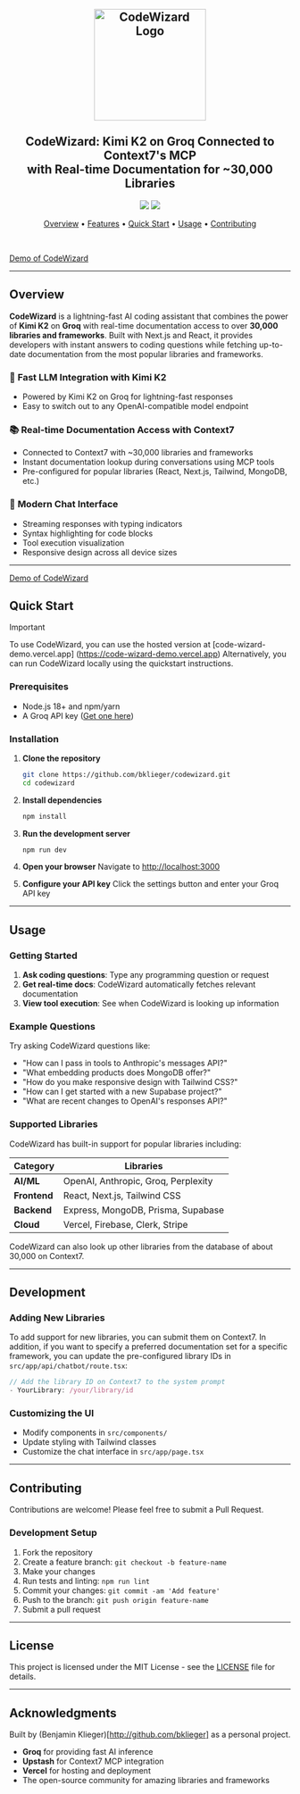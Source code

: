 <h2 align="center">
  <br>
  <img src="https://i.imgur.com/8MltvER.png" alt="CodeWizard Logo" width="200">
 <br>
 <br>
 CodeWizard: Kimi K2 on Groq Connected to Context7's MCP  <br> with Real-time Documentation for ~30,000 Libraries
 <br>
</h2>
<p align="center">
 <a href="https://github.com/bklieger/codewizard/stargazers"><img src="https://img.shields.io/github/stars/bklieger/codewizard"></a>
 <a href="https://github.com/bklieger/codewizard/blob/main/LICENSE">
 <img src="https://img.shields.io/badge/License-MIT-green.svg">
 </a>
</p>
<p align="center">
 <a href="#overview">Overview</a> •
 <a href="#features">Features</a> •
 <a href="#quick-start">Quick Start</a> •
 <a href="#usage">Usage</a> •
 <a href="#contributing">Contributing</a>
</p>

<br>

[Demo of CodeWizard](https://github.com/user-attachments/assets/34c93fad-026b-4aa4-86e6-7cc26655385a)

---

## Overview

**CodeWizard** is a lightning-fast AI coding assistant that combines the power of **Kimi K2** on **Groq** with real-time documentation access to over **30,000 libraries and frameworks**. Built with Next.js and React, it provides developers with instant answers to coding questions while fetching up-to-date documentation from the most popular libraries and frameworks.

### 🤖 **Fast LLM Integration with Kimi K2**
- Powered by Kimi K2 on Groq for lightning-fast responses
- Easy to switch out to any OpenAI-compatible model endpoint

### 📚 **Real-time Documentation Access with Context7**
- Connected to Context7 with ~30,000 libraries and frameworks
- Instant documentation lookup during conversations using MCP tools
- Pre-configured for popular libraries (React, Next.js, Tailwind, MongoDB, etc.)

### 💬 **Modern Chat Interface**
- Streaming responses with typing indicators
- Syntax highlighting for code blocks
- Tool execution visualization
- Responsive design across all device sizes

---

[Demo of CodeWizard](https://github.com/user-attachments/assets/48be0e2c-d145-4d78-b8fd-6a6c6763e40e)

## Quick Start

> [!IMPORTANT]
> To use CodeWizard, you can use the hosted version at [code-wizard-demo.vercel.app]
(https://code-wizard-demo.vercel.app)
> Alternatively, you can run CodeWizard locally using the quickstart 
instructions.

### Prerequisites

- Node.js 18+ and npm/yarn
- A Groq API key ([Get one here](https://console.groq.com/keys))

### Installation

1. **Clone the repository**
   ```bash
   git clone https://github.com/bklieger/codewizard.git
   cd codewizard
   ```

2. **Install dependencies**
   ```bash
   npm install
   ```

3. **Run the development server**
   ```bash
   npm run dev
   ```

4. **Open your browser**
   Navigate to [http://localhost:3000](http://localhost:3000)

5. **Configure your API key**
   Click the settings button and enter your Groq API key

---

## Usage

### Getting Started

1. **Ask coding questions**: Type any programming question or request
2. **Get real-time docs**: CodeWizard automatically fetches relevant documentation
3. **View tool execution**: See when CodeWizard is looking up information

### Example Questions

Try asking CodeWizard questions like:

- "How can I pass in tools to Anthropic's messages API?"
- "What embedding products does MongoDB offer?"
- "How do you make responsive design with Tailwind CSS?"
- "How can I get started with a new Supabase project?"
- "What are recent changes to OpenAI's responses API?"

### Supported Libraries

CodeWizard has built-in support for popular libraries including:

| Category | Libraries |
|----------|-----------|
| **AI/ML** | OpenAI, Anthropic, Groq, Perplexity |
| **Frontend** | React, Next.js, Tailwind CSS |
| **Backend** | Express, MongoDB, Prisma, Supabase |
| **Cloud** | Vercel, Firebase, Clerk, Stripe |

CodeWizard can also look up other libraries from the database of about 30,000 on Context7.

---

## Development

### Adding New Libraries

To add support for new libraries, you can submit them on Context7. In addition, if you want to specify a preferred documentation set for a specific framework, you can update the pre-configured library IDs in `src/app/api/chatbot/route.tsx`:

```typescript
// Add the library ID on Context7 to the system prompt
- YourLibrary: /your/library/id
```

### Customizing the UI

- Modify components in `src/components/`
- Update styling with Tailwind classes
- Customize the chat interface in `src/app/page.tsx`

---

## Contributing

Contributions are welcome! Please feel free to submit a Pull Request.

### Development Setup

1. Fork the repository
2. Create a feature branch: `git checkout -b feature-name`
3. Make your changes
4. Run tests and linting: `npm run lint`
5. Commit your changes: `git commit -am 'Add feature'`
6. Push to the branch: `git push origin feature-name`
7. Submit a pull request

---

## License

This project is licensed under the MIT License - see the [LICENSE](LICENSE) file for details.

---

## Acknowledgments

Built by (Benjamin Klieger)[http://github.com/bklieger] as a personal project.

- **Groq** for providing fast AI inference
- **Upstash** for Context7 MCP integration
- **Vercel** for hosting and deployment
- The open-source community for amazing libraries and frameworks
